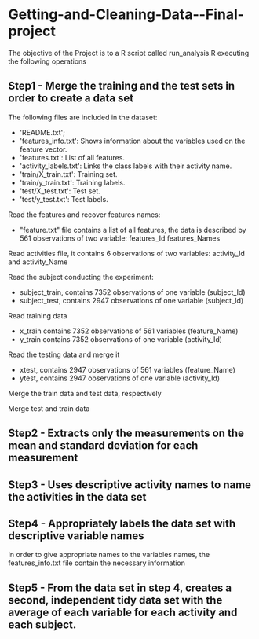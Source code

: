 # Getting-and-Cleaning-Data--Final-project


The objective of the Project is to a R script called run_analysis.R executing the
following operations 

## Step1 - Merge the training and the test sets in order to create a data set

The following files are included in the dataset:
* 'README.txt';
* 'features_info.txt': Shows information about the variables used on the feature vector.
* 'features.txt': List of all features.
* 'activity_labels.txt': Links the class labels with their activity name.
* 'train/X_train.txt': Training set.
* 'train/y_train.txt': Training labels.
* 'test/X_test.txt': Test set.
* 'test/y_test.txt': Test labels.

Read the features and recover features names:
* "feature.txt" file contains a list of all features, the data is described by 561 observations
of two variable: features_Id features_Names

Read activities file, it contains 6 observations of two variables: activity_Id and activity_Name

Read the subject conducting the experiment:
* subject_train, contains 7352 observations of one variable (subject_Id)
* subject_test, contains 2947 observations of one variable (subject_Id)

Read training data
* x_train contains 7352 observations of 561 variables (feature_Name)
* y_train contains 7352 observations of one variable (activity_Id)

Read the testing data and merge it
* xtest, contains 2947 observations of 561 variables (feature_Name)
* ytest, contains 2947 observations of one variable (activity_Id)

Merge the train data and test data, respectively

Merge test and train data

## Step2 - Extracts only the measurements on the mean and standard deviation for each measurement

## Step3 - Uses descriptive activity names to name the activities in the data set

## Step4 - Appropriately labels the data set with descriptive variable names

In order to give appropriate names to the variables names, the features_info.txt file contain the necessary information

## Step5 - From the data set in step 4, creates a second, independent tidy data set with the average of each variable for each activity and each subject.

